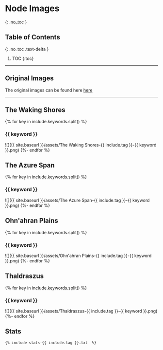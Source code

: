
# Node Images
{: .no_toc }

## Table of Contents
{: .no_toc .text-delta }

1. TOC
{:toc}

---

## Original Images
The original images can be found here [here](https://github.com/Sillocan/wow-node-plotting/tree/main/assets)

---

## The Waking Shores

{% for key in include.keywords.split() %}
### {{ keyword }}

![]({{ site.baseurl }}/assets/The Waking Shores-{{ include.tag }}-{{ keyword }}.png)
{%- endfor %}

## The Azure Span

{% for key in include.keywords.split() %}
### {{ keyword }}

![]({{ site.baseurl }}/assets/The Azure Span-{{ include.tag }}-{{ keyword }}.png)
{%- endfor %}

## Ohn'ahran Plains

{% for key in include.keywords.split() %}
### {{ keyword }}

![]({{ site.baseurl }}/assets/Ohn'ahran Plains-{{ include.tag }}-{{ keyword }}.png)
{%- endfor %}

## Thaldraszus

{% for key in include.keywords.split() %}
### {{ keyword }}

![]({{ site.baseurl }}/assets/Thaldraszus-{{ include.tag }}-{{ keyword }}.png)
{%- endfor %}

## Stats

```
{% include stats-{{ include.tag }}.txt  %}

```
